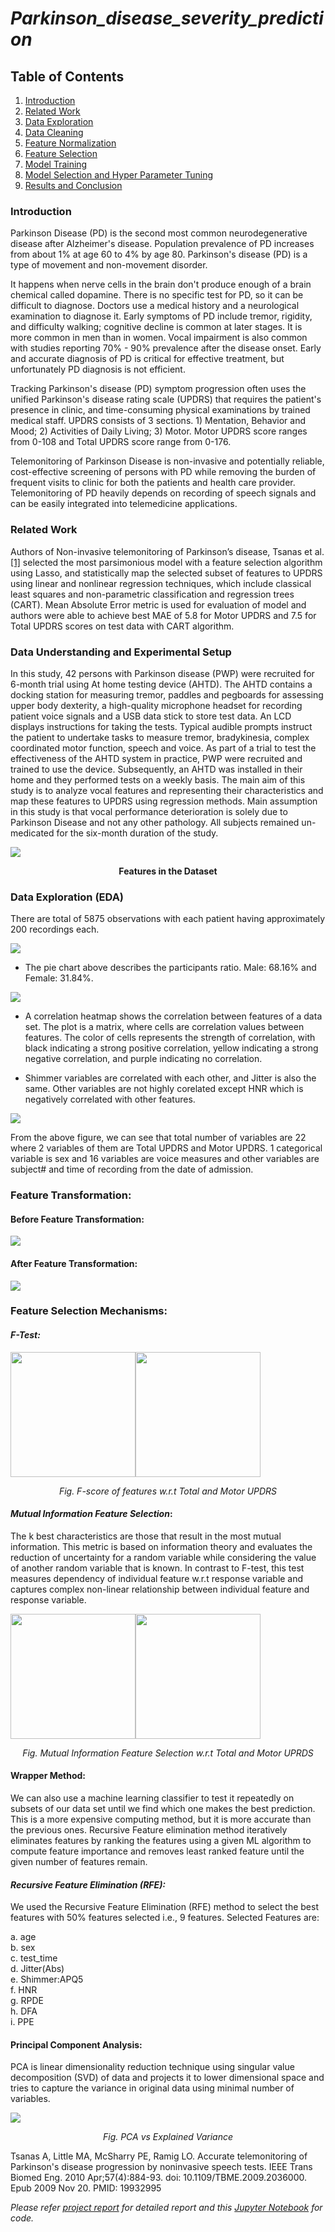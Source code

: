 # *Parkinson_disease_severity_prediction*

## Table of Contents
1. [Introduction](#)
2. [Related Work](#)
3. [Data Exploration](#)
4. [Data Cleaning](#)
5. [Feature Normalization](#)
6. [Feature Selection](#)
7. [Model Training](#)
8. [Model Selection and Hyper Parameter Tuning](#)
9. [Results and Conclusion](#)

### Introduction
Parkinson Disease (PD) is the second most common neurodegenerative disease after Alzheimer's disease. Population prevalence of PD increases from about 1% at age 60 to 4% by age 80. Parkinson's disease (PD) is a type of movement and non-movement disorder. 

It happens when nerve cells in the brain don't produce enough of a brain chemical called dopamine. There is no specific test for PD, so it can be difficult to diagnose. Doctors use a medical history and a neurological examination to diagnose it. Early symptoms of PD include tremor, rigidity, and difficulty walking; cognitive decline is common at later stages. It is more common in men than in women. Vocal impairment is also common with studies reporting 70% - 90% prevalence after the disease onset. Early and accurate diagnosis of PD is critical for effective treatment, but unfortunately PD diagnosis is not efficient. 

Tracking Parkinson's disease (PD) symptom progression often uses the unified Parkinson's disease rating scale (UPDRS) that requires the patient's presence in clinic, and time-consuming physical examinations by trained medical staff. UPDRS consists of 3 sections. 1)  Mentation, Behavior and Mood; 2) Activities of Daily Living; 3) Motor. Motor UPDRS score ranges from 0-108 and Total UPDRS score range from 0-176.

Telemonitoring of Parkinson Disease is non-invasive and potentially reliable, cost-effective screening of persons with PD while removing the burden of frequent visits to clinic for both the patients and health care provider. Telemonitoring of PD heavily depends on recording of speech signals and can be easily integrated into telemedicine applications. 

### Related Work
Authors of Non-invasive telemonitoring of Parkinson’s disease, Tsanas et al.[[1]](#reference) selected the most parsimonious model with a feature selection algorithm using Lasso, and statistically map the selected subset of features to UPDRS using linear and nonlinear regression techniques, which include classical least squares and non-parametric classification and regression trees (CART). Mean Absolute Error metric is used for evaluation of model and authors were able to achieve best MAE of 5.8 for Motor UPDRS and 7.5 for Total UPDRS scores on test data with CART algorithm.

### Data Understanding and Experimental Setup

In this study, 42 persons with Parkinson disease (PWP) were recruited for 6-month trial using At home testing device (AHTD). The AHTD contains a docking station for measuring tremor, paddles and pegboards for assessing upper body dexterity, a high-quality microphone headset for recording patient voice signals and a USB data stick to store test data. An LCD displays instructions for taking the tests. Typical audible prompts instruct the patient to undertake tasks to measure tremor, bradykinesia, complex coordinated motor function, speech and voice. As part of a trial to test the effectiveness of the AHTD system in practice, PWP were recruited and trained to use the device. Subsequently, an AHTD was installed in their home and they performed tests on a weekly basis. 
The main aim of this study is to analyze vocal features and representing their characteristics and map these features to UPDRS using regression methods. Main assumption in this study is that vocal performance deterioration is solely due to Parkinson Disease and not any other pathology. All subjects remained un-medicated for the six-month duration of the study.

<img src="viz_plots/Dataset.png">

**<center>Features in the Dataset</center>**

### Data Exploration (EDA)

There are total of 5875 observations with each patient having approximately 200 recordings each.

<img src="viz_plots/gender_pie_chart.png">

* The pie chart above describes the participants ratio. Male: 68.16% and Female: 31.84%.

<img src="viz_plots/Correlation_plot.png">

* A correlation heatmap shows the correlation between features of a data set. The plot is a matrix, where cells are correlation values between features. The color of cells represents the strength of correlation, with black indicating a strong positive correlation, yellow indicating a strong negative correlation, and purple indicating no correlation.

* Shimmer variables are correlated with each other, and Jitter is also the same. Other variables are not highly corelated except HNR which is negatively correlated with other features.

<img src="./viz_plots/dataset_stats.png">

From the above figure, we can see that total number of variables are 22 where 2 variables of them are Total UPDRS and Motor UPDRS. 1 categorical variable is sex and 16 variables are voice measures and other variables are subject# and time of recording from the date of admission.

### Feature Transformation:

#### Before Feature Transformation:

<img src="./viz_plots/before_feature_transformation.png">

#### After Feature Transformation:

<img src="./viz_plots/after_feature_transformation.png">

### Feature Selection Mechanisms:

#### *F-Test:*

<p float="left">
<img src="./viz_plots/F_Test_total.png" width=200><img src="./viz_plots/F_test_motor.png" width=200>
</p>


*<center>Fig.  F-score of features w.r.t Total and Motor UPDRS</center>*

#### *Mutual Information Feature Selection*:

The k best characteristics are those that result in the most mutual information. This metric is based on information theory and evaluates the reduction of uncertainty for a random variable while considering the value of another random variable that is known. In contrast to F-test, this test measures dependency of individual feature w.r.t response variable and captures complex non-linear relationship between individual feature and response variable.

<p float="left">
<img src="./viz_plots/MIR_test_total.png" width=200><img src="./viz_plots/MIR_Test_motor.png" width=200>
</p>

*<center>Fig. Mutual Information Feature Selection w.r.t Total and Motor UPRDS</center>*

#### Wrapper Method:

We can also use a machine learning classifier to test it repeatedly on subsets of our data set until we find which one makes the best prediction. This is a more expensive computing method, but it is more accurate than the previous ones. Recursive Feature elimination method iteratively eliminates features by ranking the features using a given ML algorithm to compute feature importance  and removes least ranked feature until the given number of features remain.

#### *Recursive Feature Elimination (RFE):*
We used the Recursive Feature Elimination (RFE) method to select the best features with 50% features selected i.e., 9 features.
Selected Features are:

a.	age\
b.	sex\
c.	test_time\
d.	Jitter(Abs)\
e.	Shimmer:APQ5\
f.	HNR\
g.	RPDE\
h.	DFA\
i.	PPE

#### Principal Component Analysis:
PCA is linear dimensionality reduction technique using singular value decomposition (SVD) of data and projects it to lower dimensional space and tries to capture the variance in original data using minimal number of variables.

<img src="./viz_plots/parkinson_plot.png" >

*<center>Fig. PCA vs Explained Variance</center>*

































<a name="reference"> Tsanas A, Little MA, McSharry PE, Ramig LO. Accurate telemonitoring of Parkinson's disease progression by noninvasive speech tests. IEEE Trans Biomed Eng. 2010 Apr;57(4):884-93. doi: 10.1109/TBME.2009.2036000. Epub 2009 Nov 20. PMID: 19932995</a>

*Please refer [project report](Parkinsons_Disease_Severity_Project_Report.pdf) for detailed report and this [Jupyter Notebook](Parkinsons_Disease.ipynb) for code.*
